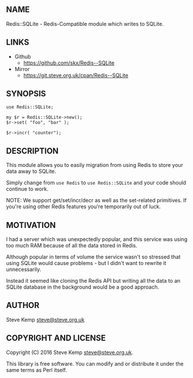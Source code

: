 NAME
----
Redis::SQLite - Redis-Compatible module which writes to SQLite.


LINKS
-----

* Github
   * https://github.com/skx/Redis--SQLite
* Mirror
   * https://git.steve.org.uk/cpan/Redis--SQLite


SYNOPSIS
--------

    use Redis::SQLite;

    my $r = Redis::SQLite->new();
    $r->set( "foo", "bar" );

    $r->incr( "counter");


DESCRIPTION
------------
This module allows you to easily migration from using Redis to store
your data away to SQLite.

Simply change from `use Redis` to `use Redis::SQLite` and your code
should continue to work.

NOTE: We support get/set/incr/decr as well as the set-related primitives.
If you're using other Redis features you're temporarily out of luck.


MOTIVATION
----------
I had a server which was unexpectedly popular, and this service was
using too much RAM because of all the data stored in Redis.

Although popular in terms of volume the service wasn't so stressed
that using SQLite would cause problems - but I didn't want to rewrite
it unnecessarily.

Instead it seemed like cloning the Redis API but writing all the data
to an SQLite database in the background would be a good approach.


AUTHOR
------
Steve Kemp <steve@steve.org.uk>


COPYRIGHT AND LICENSE
---------------------
Copyright (C) 2016 Steve Kemp <steve@steve.org.uk>.

This library is free software. You can modify and or distribute it under
the same terms as Perl itself.
